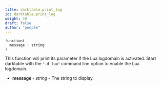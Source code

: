 ```yaml
---
title: darktable.print_log
id: darktable.print_log
weight: 30
draft: false
author: "people"
---
```


```
function(
  message : string
)
```

This function will print its parameter if the Lua logdomain is activated. Start darktable
with the `"-d lua"` command line option to enable the Lua logdomain.

* **message** - _string_ - The string to display.

